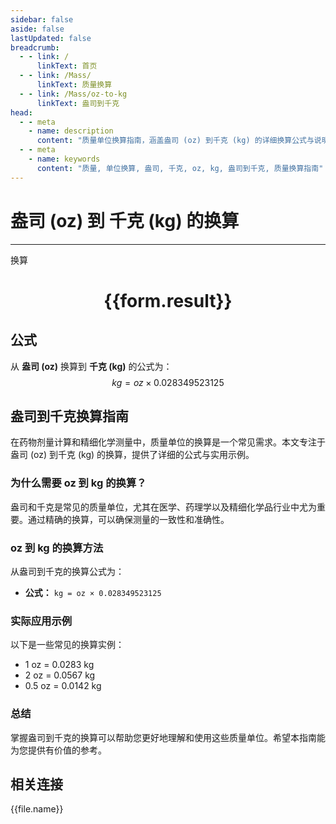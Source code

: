 ```yaml
---
sidebar: false
aside: false
lastUpdated: false
breadcrumb:
  - - link: /
      linkText: 首页
  - - link: /Mass/
      linkText: 质量换算
  - - link: /Mass/oz-to-kg
      linkText: 盎司到千克
head:
  - - meta
    - name: description
      content: "质量单位换算指南，涵盖盎司 (oz) 到千克 (kg) 的详细换算公式与说明。"
  - - meta
    - name: keywords
      content: "质量, 单位换算, 盎司, 千克, oz, kg, 盎司到千克, 质量换算指南"
---
```

# 盎司 (oz) 到 千克 (kg) 的换算
---
<script setup>
import { onMounted, reactive, inject, ref } from 'vue'
import { NButton, NForm, NFormItem, NInput, NInputNumber, NSelect, NCard, useMessage,NGrid ,NGi } from 'naive-ui'
import { defineClientComponent } from 'vitepress'
import { Mass } from '../../files';

const convert = inject('convert')

const form = reactive({
  number: null,
  result: '',
})

const convertHandler = () => {
  if (form.number !== null && !isNaN(form.number)) {
    const convertedValue = parseFloat(form.number) * 0.028349523125
    form.result = `${form.number}oz = ${convertedValue.toFixed(4)}kg`
  } else {
    form.result = '请输入有效的数值。'
  }
}
</script>

<n-form size="large" :model="form">
  <n-form-item label="盎司 (oz)">
    <n-input-number v-model:value="form.number" placeholder="输入盎司" style="width: 100%" />
  </n-form-item>
  <n-form-item>
    <n-button type="primary" @click="convertHandler" block>换算</n-button>
  </n-form-item>
</n-form>

<n-card  embedded :bordered="false" hoverable>
  <div  style="text-align:center">
    <h1>{{form.result}}</h1>
  </div>
</n-card>

## 公式

从 **盎司 (oz)** 换算到 **千克 (kg)** 的公式为：
$$ kg = oz \times 0.028349523125 $$

## 盎司到千克换算指南

在药物剂量计算和精细化学测量中，质量单位的换算是一个常见需求。本文专注于盎司 (oz) 到千克 (kg) 的换算，提供了详细的公式与实用示例。

### 为什么需要 oz 到 kg 的换算？

盎司和千克是常见的质量单位，尤其在医学、药理学以及精细化学品行业中尤为重要。通过精确的换算，可以确保测量的一致性和准确性。

### oz 到 kg 的换算方法

从盎司到千克的换算公式为：

- **公式：** `kg = oz × 0.028349523125`

### 实际应用示例

以下是一些常见的换算实例：

- 1 oz = 0.0283 kg
- 2 oz = 0.0567 kg
- 0.5 oz = 0.0142 kg

### 总结

掌握盎司到千克的换算可以帮助您更好地理解和使用这些质量单位。希望本指南能为您提供有价值的参考。

## 相关连接
<n-grid x-gap="12" :cols="4">
  <n-gi v-for="(file, index) in Mass" :key="index">
    <n-button
      text
      tag="a"
      :href="file.path"
      type="primary"
    >
      {{file.name}}
    </n-button>
  </n-gi>
</n-grid>